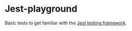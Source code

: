# Jest-playground
Basic tests to get familiar with the [Jest testing framework](https://jestjs.io/docs/getting-started). 
